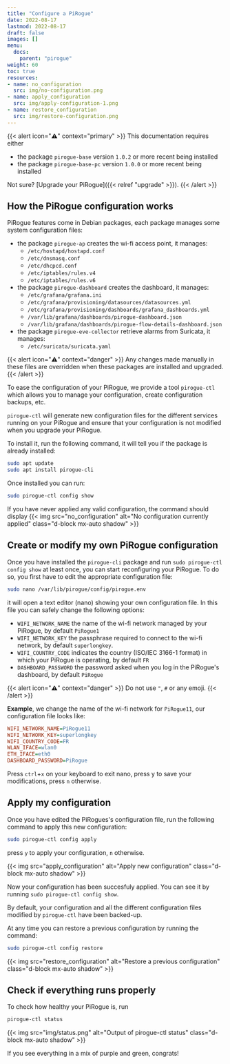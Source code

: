 ```yaml
---
title: "Configure a PiRogue"
date: 2022-08-17
lastmod: 2022-08-17
draft: false
images: []
menu:
  docs:
    parent: "pirogue"
weight: 60
toc: true
resources:
- name: no_configuration
  src: img/no-configuration.png
- name: apply_configuration
  src: img/apply-configuration-1.png
- name: restore_configuration
  src: img/restore-configuration.png
---
```


{{< alert icon="⚠️" context="primary" >}}
This documentation requires either
* the package `pirogue-base` version `1.0.2` or more recent being installed
* the package `pirogue-base-pc` version `1.0.0` or more recent being installed

Not sure? [Upgrade your PiRogue]({{< relref "upgrade" >}}).
{{< /alert >}}

## How the PiRogue configuration works
PiRogue features come in Debian packages, each package manages some system configuration files:

* the package `pirogue-ap` creates the wi-fi access point, it manages:
  * `/etc/hostapd/hostapd.conf`
  * `/etc/dnsmasq.conf`
  * `/etc/dhcpcd.conf`
  * `/etc/iptables/rules.v4`
  * `/etc/iptables/rules.v6`
* the package `pirogue-dashboard` creates the dashboard, it manages:
  * `/etc/grafana/grafana.ini`
  * `/etc/grafana/provisioning/datasources/datasources.yml`
  * `/etc/grafana/provisioning/dashboards/grafana_dashboards.yml`
  * `/var/lib/grafana/dashboards/pirogue-dashboard.json`
  * `/var/lib/grafana/dashboards/pirogue-flow-details-dashboard.json`
* the package `pirogue-eve-collector` retrieve alarms from Suricata, it manages:
  * `/etc/suricata/suricata.yaml`

{{< alert icon="⚠️" context="danger" >}}
Any changes made manually in these files are overridden when these packages are installed and upgraded.
{{< /alert >}}

To ease the configuration of your PiRogue, we provide a tool `pirogue-ctl` which allows you to manage your configuration, create configuration backups, etc. 

`pirogue-ctl` will generate new configuration files for the different services running on your PiRogue and ensure that your configuration is not modified when you upgrade your PiRogue.

To install it, run the following command, it will tell you if the package is already installed:

```bash
sudo apt update
sudo apt install pirogue-cli
```

Once installed you can run:

```bash
sudo pirogue-ctl config show
```
If you have never applied any valid configuration, the command should display
{{< img src="no_configuration" alt="No configuration currently applied" class="d-block mx-auto shadow" >}}

## Create or modify my own PiRogue configuration
Once you have installed the `pirogue-cli` package and run `sudo pirogue-ctl config show` at least once, you can start reconfiguring your PiRogue. To do so, you first have to edit the appropriate configuration file:

```bash
sudo nano /var/lib/pirogue/config/pirogue.env
```

it will open a text editor (nano) showing your own configuration file. In this file you can safely change the following options:

* `WIFI_NETWORK_NAME` the name of the wi-fi network managed by your PiRogue, by default `PiRogue1`
* `WIFI_NETWORK_KEY` the passphrase required to connect to the wi-fi network, by default `superlongkey`. 
* `WIFI_COUNTRY_CODE` indicates the country (ISO/IEC 3166-1 format) in which your PiRogue is operating, by default `FR`
* `DASHBOARD_PASSWORD` the password asked when you log in the PiRogue's dashboard, by default `PiRogue` 

{{< alert icon="⚠️" context="danger" >}}
Do not use `"`, `#` or any emoji.
{{< /alert >}}


**Example**, we change the name of the wi-fi network for `PiRogue11`, our configuration file looks like:

```ini
WIFI_NETWORK_NAME=PiRogue11
WIFI_NETWORK_KEY=superlongkey
WIFI_COUNTRY_CODE=FR
WLAN_IFACE=wlan0
ETH_IFACE=eth0
DASHBOARD_PASSWORD=PiRogue
```

Press `ctrl`+`x` on your keyboard to exit nano, press y to save your modifications, press `n` otherwise. 

## Apply my configuration
Once you have edited the PiRogues's configuration file, run the following command to apply this new configuration:

```bash
sudo pirogue-ctl config apply
```

press `y` to apply your configuration, `n` otherwise.

{{< img src="apply_configuration" alt="Apply new configuration" class="d-block mx-auto shadow" >}}

Now your configuration has been succesfuly applied. You can see it by running `sudo pirogue-ctl config show`.

By default, your configuration and all the different configuration files modified by `pirogue-ctl` have been backed-up. 

At any time you can restore a previous configuration by running the command: 
```bash
sudo pirogue-ctl config restore
```

{{< img src="restore_configuration" alt="Restore a previous configuration" class="d-block mx-auto shadow" >}}

## Check if everything runs properly
To check how healthy your PiRogue is, run

```bash
pirogue-ctl status 
```

{{< img src="img/status.png" alt="Output of pirogue-ctl status" class="d-block mx-auto shadow" >}}

If you see everything in a mix of purple and green, congrats!